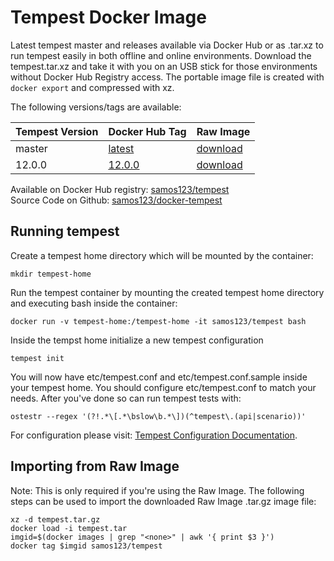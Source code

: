 # Tempest Docker Image

Latest tempest master and releases available via Docker Hub or as .tar.xz to run
tempest easily in both offline and online environments.
Download the tempest.tar.xz and take it with you on an USB stick for those environments
without Docker Hub Registry access. The portable image file 
is created with `docker export` and compressed with xz.

The following versions/tags are available:

| Tempest Version  |  Docker Hub Tag  | Raw Image  |
| ---------------- |  --------------- | ---------- |
| master           |  [latest](https://hub.docker.com/r/samos123/tempest/tags/) | [download](https://bintray.com/samos123/generic/download_file?file_path=tempest-master.tar.xz) |
| 12.0.0           |  [12.0.0](https://hub.docker.com/r/samos123/tempest/tags/) | [download](https://bintray.com/samos123/generic/download_file?file_path=tempest-12.0.0.tar.xz) |

Available on Docker Hub registry: [samos123/tempest](https://hub.docker.com/r/samos123/tempest/)  
Source Code on Github: [samos123/docker-tempest](https://github.com/samos123/docker-tempest)

## Running tempest

Create a tempest home directory which will be mounted by the container:

    mkdir tempest-home

Run the tempest container by mounting the created tempest home directory
and executing bash inside the container:

    docker run -v tempest-home:/tempest-home -it samos123/tempest bash

Inside the tempst home initialize a new tempest configuration

    tempest init

You will now have etc/tempest.conf and etc/tempest.conf.sample inside
your tempest home. You should configure etc/tempest.conf to match your needs.
After you've done so can run tempest tests with:

    ostestr --regex '(?!.*\[.*\bslow\b.*\])(^tempest\.(api|scenario))'

For configuration please visit: [Tempest Configuration Documentation](http://docs.openstack.org/developer/tempest/configuration.html).

## Importing from Raw Image
Note: This is only required if you're using the Raw Image.
The following steps can be used to import the downloaded Raw Image .tar.gz image file:

    xz -d tempest.tar.gz
    docker load -i tempest.tar
    imgid=$(docker images | grep "<none>" | awk '{ print $3 }')
    docker tag $imgid samos123/tempest

